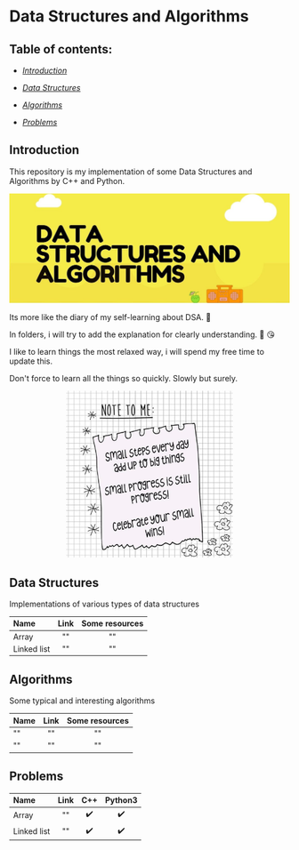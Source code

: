 # Data Structures and Algorithms

##  Table of contents:
- <i> [Introduction](#intro) </i>

- <i> [Data Structures](#ds) </i>

- <i> [Algorithms](#algo) </i>

- <i> [Problems](#problems) </i>

<a name=intro> </a>
## Introduction
This repository is my implementation of some Data Structures and Algorithms by C++ and Python. 
<div align="center">
  <img src="images/datastruct_alg.jpeg" width="900">
</div>

Its more like the diary of my self-learning about DSA. 🤗

In folders, i will try to add the explanation for clearly understanding. 💪 😘

I like to learn things the most relaxed way, i will spend my free time to update this. 

Don't force to learn all the things so quickly. Slowly but surely.
<div align="center">
  <img src="images/efforts.jpg" width="300">
</div>


<a name=ds> </a>
## Data Structures

Implementations of various types of data structures
  
| Name | Link | Some resources |
| :------------ | :----------: | :----------: |
| Array | "" | "" |
| Linked list | "" | "" |
  

<a name=algo> </a>
## Algorithms

Some typical and interesting algorithms 

| Name | Link | Some resources |
| :------------ | :----------: | :----------: |
| "" | "" | "" |
| "" | "" | "" |


<a name=ds> </a>
## Problems 

| Name | Link | C++ | Python3 |
| :------------ | :----------: | :----------: | :----------: |
| Array | "" | ✔️ | ✔️ | 
| Linked list | "" | ✔️ | ✔️ | 


